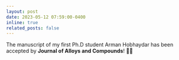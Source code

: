 ```yaml
---
layout: post
date: 2023-05-12 07:59:00-0400
inline: true
related_posts: false
---
```


The manuscript of my first Ph.D student Arman Hobhaydar has been accepted by <b>Journal of Alloys and Compounds</b>! 🎉🎊
